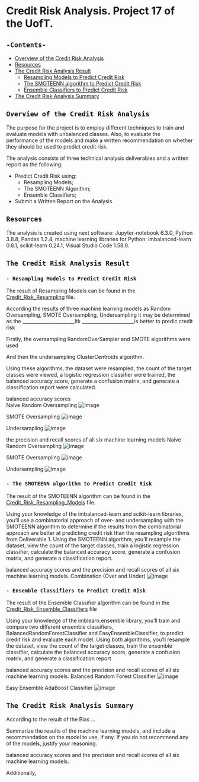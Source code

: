 # Credit Risk Analysis. Project 17 of the UofT.
## `-Contents-`	
	
- [Overview of the Credit Risk Analysis](#Overview-of-the-Credit-Risk-Analysis)	
- [Resources](#resources)	
- [The Credit Risk Analysis Result](#The-Credit-Risk-Analysis-Result)
  - [Resampling Models to Predict Credit Risk ](#--Resampling-Models-to-Predict-Credit-Risk )
  - [The SMOTEENN algorithm to Predict Credit Risk](#--The-SMOTEENN-algorithm-to-Predict-Credit-Risk)
  - [Ensemble Classifiers to Predict Credit Risk](#--Ensemble-Classifiers-to-Predict-Credit-Risk)
- [The Credit Risk Analysis Summary](#The-Credit-Risk-Analysis-Summary)
## `Overview of the Credit Risk Analysis`	
	
The purpose for the project is to employ different techniques to train and evaluate models with unbalanced classes. Also, to evaluate the performance of the models and make a written recommendation on whether they should be used to predict credit risk.

The analysis consists of three technical analysis deliverables and a written report as the following: 

- Predict Credit Risk using:
  - Resampling Models;
  - The SMOTEENN Algorithm;
  - Ensemble Classifiers;
- Submit a Written Report on the Analysis.

## `Resources`	
The analysis is created using next software: Jupyter-notebook 6.3.0, Python 3.8.8, Pandas 1.2.4, machine learning libraries for Python: imbalanced-learn 0.8.1, scikit-learn 0.24.1, Visual Studio Code 1.58.0.

## `The Credit Risk Analysis Result`
### `- Resampling Models to Predict Credit Risk`	

The result of Resampling Models can be found in the [Credit_Risk_Resampling](./credit_risk_resampling.ipynb) file.

According the results of three machine learning models as Random Oversampling, SMOTE Oversampling, Undersampling it may be determined as the ______________________ltk ______________________is better to predic credit risk

Firstly, the oversampling RandomOverSampler and SMOTE algorithms were used
 
And then the undersampling ClusterCentroids algorithm. 
 
Using these algorithms, the dataset were resampled, the count of the target classes were viewed, a logistic regression classifier were trained, the balanced accuracy score, generate a confusion matrix, and generate a classification report were calculated.

balanced accuracy scores  
Naive Random Oversampling
![image](https://user-images.githubusercontent.com/68247343/138608730-0493ed00-0cb2-4602-bc3e-660910193598.png)

SMOTE Oversampling
![image](https://user-images.githubusercontent.com/68247343/138608737-7276333c-5d5f-4947-a8f0-ca87555beb25.png)

Undersampling
![image](https://user-images.githubusercontent.com/68247343/138608743-6ba0a1cd-f9c8-4514-887d-906e4cc31592.png)

the precision and recall scores of all six machine learning models
Naive Random Oversampling
![image](https://user-images.githubusercontent.com/68247343/138608650-a860fcdb-b1a8-43d2-b0ee-69254f4a9310.png)

SMOTE Oversampling
![image](https://user-images.githubusercontent.com/68247343/138608658-f6087ba0-3d9d-4792-b488-3852b49c0eb5.png)

Undersampling
![image](https://user-images.githubusercontent.com/68247343/138608661-6fa9e49d-b694-42e2-9a66-6c6b3d89b5f4.png)

### `- The SMOTEENN algorithm to Predict Credit Risk`
The result of the SMOTEENN algorithm can be found in the [Credit_Risk_Resampling_Models](./credit_risk_resampling.ipynb) file.

Using your knowledge of the imbalanced-learn and scikit-learn libraries, you’ll use a combinatorial approach of over- and undersampling with the SMOTEENN algorithm to determine if the results from the combinatorial approach are better at predicting credit risk than the resampling algorithms from Deliverable 1. Using the SMOTEENN algorithm, you’ll resample the dataset, view the count of the target classes, train a logistic regression classifier, calculate the balanced accuracy score, generate a confusion matrix, and generate a classification report.

balanced accuracy scores and the precision and recall scores of all six machine learning models.
Combination (Over and Under)
![image](https://user-images.githubusercontent.com/68247343/138608309-c7701bee-1acf-4575-b4c0-466034753a41.png)

### `- Ensemble Classifiers to Predict Credit Risk`
The result of the Ensemble Classifier algorithm can be found in the [Credit_Risk_Ensemble_Classifiers](./credit_risk_ensemble.ipynb) file

Using your knowledge of the imblearn.ensemble library, you’ll train and compare two different ensemble classifiers, BalancedRandomForestClassifier and EasyEnsembleClassifier, to predict credit risk and evaluate each model. Using both algorithms, you’ll resample the dataset, view the count of the target classes, train the ensemble classifier, calculate the balanced accuracy score, generate a confusion matrix, and generate a classification report

balanced accuracy scores and the precision and recall scores of all six machine learning models.
Balanced Random Forest Classifier
![image](https://user-images.githubusercontent.com/68247343/138608322-585ff9af-ef94-4b50-86db-552e14b55655.png)

Easy Ensemble AdaBoost Classifier
![image](https://user-images.githubusercontent.com/68247343/138608328-4712f2c0-52b2-45f9-b3eb-065de7aaf881.png)

## `The Credit Risk Analysis Summary`

According to the result of the Bias ...

Summarize the results of the machine learning models, and include a recommendation on the model to use, if any. If you do not recommend any of the models, justify your reasoning.

balanced accuracy scores and the precision and recall scores of all six machine learning models.

Additionally, 
